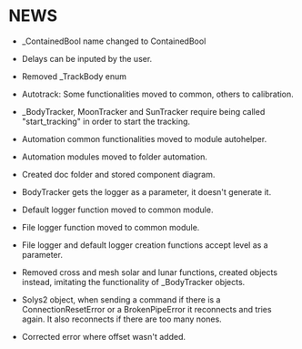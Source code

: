 # NEWS

- _ContainedBool name changed to ContainedBool
- Delays can be inputed by the user.

- Removed _TrackBody enum
- Autotrack: Some functionalities moved to common, others to calibration.

- _BodyTracker, MoonTracker and SunTracker require being called "start_tracking" in order
to start the tracking.

- Automation common functionalities moved to module autohelper.
- Automation modules moved to folder automation.
- Created doc folder and stored component diagram.

- BodyTracker gets the logger as a parameter, it doesn't generate it.
- Default logger function moved to common module.
- File logger function moved to common module.

- File logger and default logger creation functions accept level as a parameter.
- Removed cross and mesh solar and lunar functions, created objects instead, imitating
the functionality of _BodyTracker objects.

- Solys2 object, when sending a command if there is a ConnectionResetError or a BrokenPipeError
it reconnects and tries again. It also reconnects if there are too many nones.

- Corrected error where offset wasn't added.
